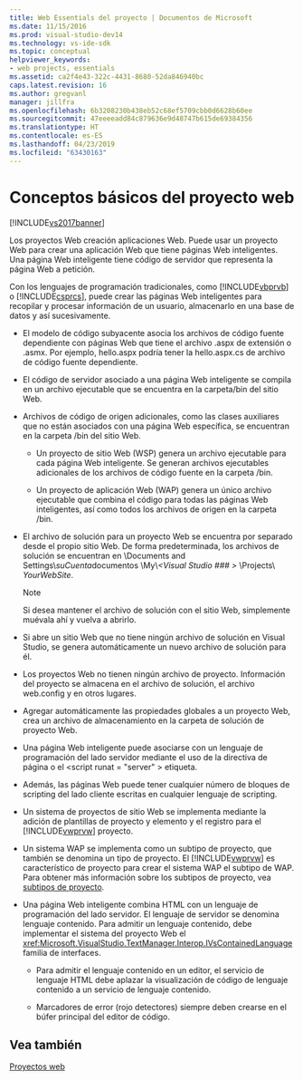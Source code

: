 ```yaml
---
title: Web Essentials del proyecto | Documentos de Microsoft
ms.date: 11/15/2016
ms.prod: visual-studio-dev14
ms.technology: vs-ide-sdk
ms.topic: conceptual
helpviewer_keywords:
- web projects, essentials
ms.assetid: ca2f4e43-322c-4431-8680-52da846940bc
caps.latest.revision: 16
ms.author: gregvanl
manager: jillfra
ms.openlocfilehash: 6b3208230b438eb52c68ef5709cbb0d6628b60ee
ms.sourcegitcommit: 47eeeeadd84c879636e9d48747b615de69384356
ms.translationtype: HT
ms.contentlocale: es-ES
ms.lasthandoff: 04/23/2019
ms.locfileid: "63430163"
---
```

# <a name="web-project-essentials"></a>Conceptos básicos del proyecto web
[!INCLUDE[vs2017banner](../../includes/vs2017banner.md)]

Los proyectos Web creación aplicaciones Web. Puede usar un proyecto Web para crear una aplicación Web que tiene páginas Web inteligentes. Una página Web inteligente tiene código de servidor que representa la página Web a petición.  
  
 Con los lenguajes de programación tradicionales, como [!INCLUDE[vbprvb](../../includes/vbprvb-md.md)] o [!INCLUDE[csprcs](../../includes/csprcs-md.md)], puede crear las páginas Web inteligentes para recopilar y procesar información de un usuario, almacenarlo en una base de datos y así sucesivamente.  
  
- El modelo de código subyacente asocia los archivos de código fuente dependiente con páginas Web que tiene el archivo .aspx de extensión o .asmx. Por ejemplo, hello.aspx podría tener la hello.aspx.cs de archivo de código fuente dependiente.  
  
- El código de servidor asociado a una página Web inteligente se compila en un archivo ejecutable que se encuentra en la carpeta/bin del sitio Web.  
  
- Archivos de código de origen adicionales, como las clases auxiliares que no están asociados con una página Web específica, se encuentran en la carpeta /bin del sitio Web.  
  
    - Un proyecto de sitio Web (WSP) genera un archivo ejecutable para cada página Web inteligente. Se generan archivos ejecutables adicionales de los archivos de código fuente en la carpeta /bin.  
  
    - Un proyecto de aplicación Web (WAP) genera un único archivo ejecutable que combina el código para todas las páginas Web inteligentes, así como todos los archivos de origen en la carpeta /bin.  
  
- El archivo de solución para un proyecto Web se encuentra por separado desde el propio sitio Web. De forma predeterminada, los archivos de solución se encuentran en \Documents and Settings\\*suCuenta*documentos \My\\*\<Visual Studio ### >* \Projects\\ *YourWebSite*.  
  
    > [!NOTE]
    > Si desea mantener el archivo de solución con el sitio Web, simplemente muévala ahí y vuelva a abrirlo.  
  
- Si abre un sitio Web que no tiene ningún archivo de solución en Visual Studio, se genera automáticamente un nuevo archivo de solución para él.  
  
- Los proyectos Web no tienen ningún archivo de proyecto. Información del proyecto se almacena en el archivo de solución, el archivo web.config y en otros lugares.  
  
- Agregar automáticamente las propiedades globales a un proyecto Web, crea un archivo de almacenamiento en la carpeta de solución de proyecto Web.  
  
- Una página Web inteligente puede asociarse con un lenguaje de programación del lado servidor mediante el uso de la directiva de página o el \<script runat = "server" > etiqueta.  
  
- Además, las páginas Web puede tener cualquier número de bloques de scripting del lado cliente escritas en cualquier lenguaje de scripting.  
  
- Un sistema de proyectos de sitio Web se implementa mediante la adición de plantillas de proyecto y elemento y el registro para el [!INCLUDE[vwprvw](../../includes/vwprvw-md.md)] proyecto.  
  
- Un sistema WAP se implementa como un subtipo de proyecto, que también se denomina un tipo de proyecto. El [!INCLUDE[vwprvw](../../includes/vwprvw-md.md)] es característico de proyecto para crear el sistema WAP el subtipo de WAP. Para obtener más información sobre los subtipos de proyecto, vea [subtipos de proyecto](../../extensibility/internals/project-subtypes.md).  
  
- Una página Web inteligente combina HTML con un lenguaje de programación del lado servidor. El lenguaje de servidor se denomina lenguaje contenido. Para admitir un lenguaje contenido, debe implementar el sistema del proyecto Web el <xref:Microsoft.VisualStudio.TextManager.Interop.IVsContainedLanguage> familia de interfaces.  
  
    - Para admitir el lenguaje contenido en un editor, el servicio de lenguaje HTML debe aplazar la visualización de código de lenguaje contenido a un servicio de lenguaje contenido.  
  
    - Marcadores de error (rojo detectores) siempre deben crearse en el búfer principal del editor de código.  
  
## <a name="see-also"></a>Vea también  
 [Proyectos web](../../extensibility/internals/web-projects.md)
